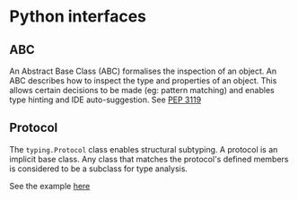 # Python interfaces 

## ABC

An Abstract Base Class (ABC) formalises the inspection of an object. An ABC describes how to inspect the type and properties of an object. This allows certain decisions to be made (eg: pattern matching) and enables type hinting and IDE auto-suggestion. See [PEP 3119](https://www.python.org/dev/peps/pep-3119/#rationale)

## Protocol

The `typing.Protocol` class enables structural subtyping. A protocol is an implicit base class. Any class that matches the protocol's defined members is considered to be a subclass for type analysis.

See the example [here](https://stackoverflow.com/a/50255847/149412) 




